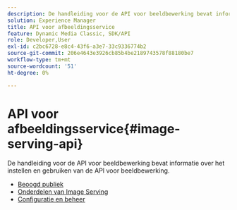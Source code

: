 ```yaml
---
description: De handleiding voor de API voor beeldbewerking bevat informatie over het instellen en gebruiken van de API voor beeldbewerking.
solution: Experience Manager
title: API voor afbeeldingsservice
feature: Dynamic Media Classic, SDK/API
role: Developer,User
exl-id: c2bc6728-e8c4-43f6-a3e7-33c9336774b2
source-git-commit: 206e4643e3926cb85b4be2189743578f88180be7
workflow-type: tm+mt
source-wordcount: '51'
ht-degree: 0%

---
```


# API voor afbeeldingsservice{#image-serving-api}

De handleiding voor de API voor beeldbewerking bevat informatie over het instellen en gebruiken van de API voor beeldbewerking.

* [Beoogd publiek](c-intended-audience.md)
* [Onderdelen van Image Serving](r-components.md)
* [Configuratie en beheer](c-configuration-and-administration/c-configuration-and-administration.md)
